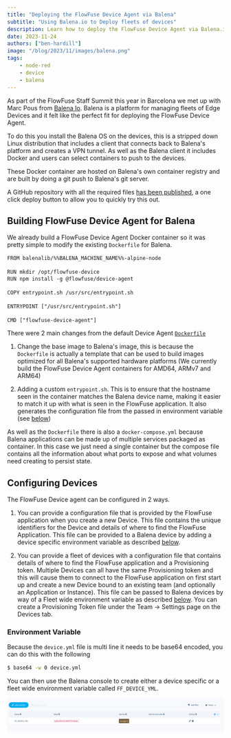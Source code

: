 ```yaml
---
title: "Deploying the FlowFuse Device Agent via Balena"
subtitle: "Using Balena.io to Deploy fleets of devices"
description: Learn how to deploy the FlowFuse Device Agent via Balena.io for efficient fleet management. Utilize Docker files and environment variables to configure devices seamlessly. 
date: 2023-11-24
authors: ["ben-hardill"]
image: "/blog/2023/11/images/balena.png"
tags:
    - node-red
    - device
    - balena
---
```


As part of the FlowFuse Staff Summit this year in Barcelona we met up with Marc Pous from [Balena Io](https://www.balena.io/). Balena is a platform for managing fleets of Edge Devices and it felt like the perfect fit for deploying the FlowFuse Device Agent.

<!--more-->

To do this you install the Balena OS on the devices, this is a stripped down Linux distribution that includes a client that connects back to Balena's platform and creates a VPN tunnel. As well as the Balena client it includes Docker and users can select containers to push to the devices.

These Docker container are hosted on Balena's own container registry and are built by doing a git push to Balena's git server.

A GitHub repository with all the required files [has been published](https://github.com/FlowFuse/balena-device-agent), a one click deploy button to allow you to quickly try this out.

## Building FlowFuse Device Agent for Balena

We already build a FlowFuse Device Agent Docker container so it was pretty simple to modify the existing `Dockerfile` for Balena.

```docker
FROM balenalib/%%BALENA_MACHINE_NAME%%-alpine-node

RUN mkdir /opt/flowfuse-device
RUN npm install -g @flowfuse/device-agent

COPY entrypoint.sh /usr/src/entrypoint.sh

ENTRYPOINT ["/usr/src/entrypoint.sh"]

CMD ["flowfuse-device-agent"]
```

There were 2 main changes from the default Device Agent [`Dockerfile`](https://github.com/FlowFuse/device-agent/blob/main/docker/Dockerfile)

 1. Change the base image to Balena's image, this is because the `Dockerfile` is actually a template that can be used to build images optimized for all Balena's supported hardware platforms (We currently build the FlowFuse Device Agent containers for AMD64, ARMv7 and ARM64)

 2. Adding a custom `entrypoint.sh`. This is to ensure that the hostname seen in the container matches the Balena device name, making it easier to match it up with what is seen in the FlowFuse application. It also generates the configuration file from the passed in environment variable (see [below](#configuring-devices))

As well as the `Dockerfile` there is also a `docker-compose.yml` because Balena applications can be made up of multiple services packaged as container. In this case we just need a single container but the compose file contains all the information about what ports to expose and what volumes need creating to persist state.

## Configuring Devices

The FlowFuse Device agent can be configured in 2 ways.


 1. You can provide a configuration file that is provided by the FlowFuse application when you create a new Device. This file contains the unique identifiers for the Device and details of where to find the FlowFuse Application. This file can be provided to a Balena device by adding a device specific environment variable as described [below](#environment-variable).

 2. You can provide a fleet of devices with a configuration file that contains details of where to find the FlowFuse application and a Provisioning token. Multiple Devices can all have the same Provisioning token and this will cause them to connect to the FlowFuse application on first start up and create a new Device bound to an existing team (and optionally an Application or Instance). This file can be passed to Balena devices by way of a Fleet wide environment variable as described [below](#environment-variable). 
 You can create a Provisioning Token file under the Team -> Settings page on the Devices tab.

### Environment Variable

Because the `device.yml` file is multi line it needs to be base64 encoded, you can do this with the following

```bash
$ base64 -w 0 device.yml
```

You can then use the Balena console to create either a device specific or a fleet wide environment variable called `FF_DEVICE_YML`.

![balena-env-var](images/balena-env-var.png)
